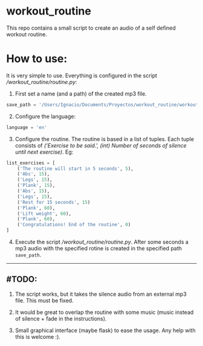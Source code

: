 # workout_routine
This repo contains a small script to create an audio of a self defined workout routine.

# How to use:

It is very simple to use. Everything is configured in the script */workout_routine/routine.py*:

1. First set a name (and a path) of the created mp3 file.

```python
save_path = '/Users/Ignacio/Documents/Proyectos/workout_routine/workout_routine/routine_abs.mp3'
```

2. Configure the language:

```python
language = 'en'
```

3. Configure the routine. The routine is based in a list of tuples. Each tuple consists of *('Exercise to be said.', (int) Number of seconds of silence until next exercise)*. Eg:

```python
list_exercises = [
	('The routine will start in 5 seconds', 5),
	('Abs', 15),
	('Legs', 15),
	('Plank', 15),
	('Abs', 15),
	('Legs', 15),
  	('Rest for 15 seconds', 15)
	('Plank', 60),
	('Lift weight', 60),
	('Plank', 60),
	('Congratulations! End of the routine', 0)
]
```

4. Execute the script */workout_routine/routine.py*. After some seconds a mp3 audio with the specified rotine is created in the specified path ```save_path```. 

___________________________________________________________________

## #TODO:

1. The script works, but it takes the silence audio from an external mp3 file. This must be fixed.

2. It would be great to overlap the routine with some music (music instead of silence + fade in the instructions).

3. Small graphical interface (maybe flask) to ease the usage. Any help with this is welcome :).

